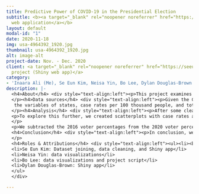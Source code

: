 ```yaml
---
title: Predictive Power of COVID-19 in the Presidential Election
subtitle: <b><a target="_blank" rel="noopener noreferrer" href="https://seeunkim.shinyapps.io/finalshiny/">Shiny
  web application</a></b>
layout: default
modal-id: "1"
date: 2020-11-18
img: usa-4964392_1920.jpg
thumbnail: usa-4964392_1920.jpg
alt: image-alt
project-date: Nov. - Dec. 2020
client: <a target="_blank" rel="noopener noreferrer" href="https://seeunkim.shinyapps.io/finalshiny/">See
  project (Shiny web app)</a>
category:
- 'Inaara Ali (Me), Se Eun Kim, Neisa Yin, Bo Lee, Dylan Douglas-Brown '
description: |-
  <h4>About</h4> <div style="text-align:left"><p>This project examines the relationship between COVID-19 case rates and the United States’ election outcomes from 2016 and 2020 at the state level. The goal was to discover unique insights among political group victory (Democrat and Republican) and COVID-19 cases.</div>
  </p><h4>Data sources</h4> <div style="text-align:left"><p>Given the CDC's important role during the COVID-19 pandemic, we were interested in using CDC's COVID-19 data tracker for our project. We used the <a target="_blank" rel="noopener noreferrer" href="https://covid.cdc.gov/covid-data-tracker/index.html#cases_casesper100k">"Data Table for Case Rate by State/Territory" dataset</a>, selecting specifically for
   the variables of states, case rates per 100 thousand people, and total number of cases as of November 11th 2020. Since 2020 was also the year of the general election, we wanted to explore the relationship between voting patterns and COVID-19 prevalence in states. Therefore, we created an <a target="_blank" rel="noopener noreferrer" href=https://docs.google.com/spreadsheets/d/10unO88NvAylUIU5g1I_E4sra_iOGLXfcKpYiGph97V8/edit?usp=sharing >additional dataset</a> using data from the <a target="_blank" rel="noopener noreferrer" href=https://www.nytimes.com/interactive/2020/11/03/us/elections/results-president.html?action=click&pgtype=Article&state=default&module=styln-elections-2020&region=TOP_BANNER&context=election_recirc>New York Times</a> dated on November 11th that detailed voting percentages across party lines for the 2020 presidential election. We also used an <a target="_blank" rel="noopener noreferrer" href=https://www.fec.gov/introduction-campaign-finance/election-and-voting-information/federal-elections-2016/>external dataset</a> that contained voting percentages for Democrats and Republicans in the 2016 presidential election.</div>
  </p><h4>Analysis</h4> <div style="text-align:left"><p>After some cleaning and joining of datasets, we created a map of the US that shows how states voted in 2016 in terms of percentage by Republican or Democratic Party as well as their COVID-19 case rates. Darker circles indicate higher percentage of voting in the respective party, and larger circles indicate higher COVID-19 case rates. It appears that states with larger case rates, specifically those in the Midwest that range from mid to large circles, tend to be darker red, indicating a higher republican voter percentage in 2016. States on the northeast, however, have bluer and smaller circles. Therefore, we believe that these voting patterns from 2016 had an impact on the prevalence of current COVID-19 cases in the United States.</p>
  <p>To explore this further, we created scatterplots with case rates and party vote percentages in 2016 and 2020. In both sets of graphs, there seems to be a positive correlation between COVID case rate and Republican vote percentage. In simpler terms, as Republican vote percentages increase, so do COVID case rates. On the other hand, as Democratic vote percentages increase, COVID case rates decrease. This led to our curiosity on whether higher COVID case rates would drive states to vote blue in the 2020 election. We hypothesized that states in worse conditions in terms of COVID-19 would increase the share of Democratic votes. Here are the 2016 graphs, and in this option we see the 2020 graphs.
  </p>
  <p>We subtracted the 2016 voter percentages from the 2020 voter percentages in each state to get the change in voting behavior within the 4 years. One graph has the change in the Democratic vote, and the other has the change in Republican votes. Positive bars indicate that people voted more in favor of that party in 2020. Looking at the legend, warm colors indicate higher COVID case rates, while cool colors indicate lower COVID case rates. Interestingly, we found that COVID case prevalence may have led to further party polarization. States with yellow, orange, or red colors had positive bars in each of the graphs, showing that people in each state voted more blue or more red. The final count on the election, according to the news outlets, revealed a major increase in votes in general. We believe that COVID could be one of the many factors that motivated voter turnout in this year’s election.</p></div>
  <h4>Conclusion</h4> <div style="text-align:left"><p>In conclusion, we initially thought that states with higher COVID-19 case prevalence would vote more blue, but our data shows that COVID-19 case prevalence may have caused the votes to become more polarized in this year’s election. Additionally, states that lean more Republican have higher COVID-19 case rates, while states that lean more Democratic have lower COVID-19 case rates. It would be interesting to revisit this idea once the COVID-19 pandemic is over in case there are changes in trends, since we are currently experiencing a much harsher Winter wave of cases across the entire country. </div>
  </p>
  <h4>Roles & Attributions</h4> <div style="text-align:left"><ul><li><b>Inaara Ali (me):</b> Exploratory data analysis, data cleaning, and map visualizations; project idea</li>
  <li>Se Eun Kim: Dataset joining, data cleaning, and Shiny app</li>
  <li>Neisa Yin: data visualizations</li>
  <li>Bo Lee: data visualizations and project script</li>
  <li>Dylan Douglas-Brown: Shiny app</li>
  </ul>
  </div>

---
```

